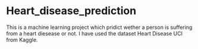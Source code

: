 # Heart_disease_prediction
This is a machine learning project which pridict wether a person is suffering from a heart diesease or not.
I have used the dataset Heart Disease UCI from Kaggle.
